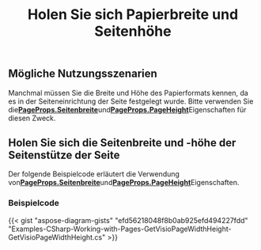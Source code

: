 ﻿---
title: Holen Sie sich Papierbreite und Seitenhöhe
type: docs
weight: 50
url: /de/net/get-paper-width-and-height-of-page/
description: In diesem Abschnitt wird erläutert, wie Sie die Papiergröße der Seite visio mit Aspose.Diagram erhalten.
---
## **Mögliche Nutzungsszenarien**

Manchmal müssen Sie die Breite und Höhe des Papierformats kennen, da es in der Seiteneinrichtung der Seite festgelegt wurde. Bitte verwenden Sie die[**PageProps.Seitenbreite**](https://reference.aspose.com/diagram/net/aspose.diagram/pageprops/properties/pagewidth)und[**PageProps.PageHeight**](https://reference.aspose.com/diagram/net/aspose.diagram/pageprops/properties/pageheight)Eigenschaften für diesen Zweck.

## **Holen Sie sich die Seitenbreite und -höhe der Seitenstütze der Seite**

 Der folgende Beispielcode erläutert die Verwendung von[**PageProps.Seitenbreite**](https://reference.aspose.com/diagram/net/aspose.diagram/pageprops/properties/pagewidth)und[**PageProps.PageHeight**](https://reference.aspose.com/diagram/net/aspose.diagram/pageprops/properties/pageheight)Eigenschaften.

### **Beispielcode**

{{< gist "aspose-diagram-gists" "efd56218048f8b0ab925efd494227fdd" "Examples-CSharp-Working-with-Pages-GetVisioPageWidthHeight-GetVisioPageWidthHeight.cs" >}}
